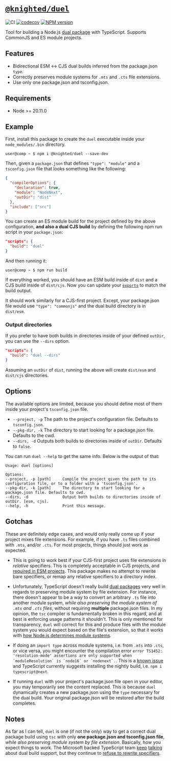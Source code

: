 # [`@knighted/duel`](https://www.npmjs.com/package/@knighted/duel)

![CI](https://github.com/knightedcodemonkey/duel/actions/workflows/ci.yml/badge.svg)
[![codecov](https://codecov.io/gh/knightedcodemonkey/duel/branch/main/graph/badge.svg?token=7K74BRLHFy)](https://codecov.io/gh/knightedcodemonkey/duel)
[![NPM version](https://img.shields.io/npm/v/@knighted/duel.svg)](https://www.npmjs.com/package/@knighted/duel)

Tool for building a Node.js [dual package](https://nodejs.org/api/packages.html#dual-commonjses-module-packages) with TypeScript. Supports CommonJS and ES module projects.

## Features

- Bidirectional ESM ↔️ CJS dual builds inferred from the package.json `type`.
- Correctly preserves module systems for `.mts` and `.cts` file extensions.
- Use only one package.json and tsconfig.json.

## Requirements

- Node >= 20.11.0

## Example

First, install this package to create the `duel` executable inside your `node_modules/.bin` directory.

```console
user@comp ~ $ npm i @knighted/duel --save-dev
```

Then, given a `package.json` that defines `"type": "module"` and a `tsconfig.json` file that looks something like the following:

```json
{
  "compilerOptions": {
    "declaration": true,
    "module": "NodeNext",
    "outDir": "dist"
  },
  "include": ["src"]
}
```

You can create an ES module build for the project defined by the above configuration, **and also a dual CJS build** by defining the following npm run script in your `package.json`:

```json
"scripts": {
  "build": "duel"
}
```

And then running it:

```console
user@comp ~ $ npm run build
```

If everything worked, you should have an ESM build inside of `dist` and a CJS build inside of `dist/cjs`. Now you can update your [`exports`](https://nodejs.org/api/packages.html#exports) to match the build output.

It should work similarly for a CJS-first project. Except, your package.json file would use `"type": "commonjs"` and the dual build directory is in `dist/esm`.

### Output directories

If you prefer to have both builds in directories inside of your defined `outDir`, you can use the `--dirs` option.

```json
"scripts": {
  "build": "duel --dirs"
}
```

Assuming an `outDir` of `dist`, running the above will create `dist/esm` and `dist/cjs` directories.

## Options

The available options are limited, because you should define most of them inside your project's `tsconfig.json` file.

- `--project, -p` The path to the project's configuration file. Defaults to `tsconfig.json`.
- `--pkg-dir, -k` The directory to start looking for a package.json file. Defaults to the cwd.
- `--dirs, -d` Outputs both builds to directories inside of `outDir`. Defaults to `false`.

You can run `duel --help` to get the same info. Below is the output of that:

```console
Usage: duel [options]

Options:
--project, -p [path] 	 Compile the project given the path to its configuration file, or to a folder with a 'tsconfig.json'.
--pkg-dir, -k [path] 	 The directory to start looking for a package.json file. Defaults to cwd.
--dirs, -d 		         Output both builds to directories inside of outDir. [esm, cjs].
--help, -h 		         Print this message.
```

## Gotchas

These are definitely edge cases, and would only really come up if your project mixes file extensions. For example, if you have `.ts` files combined with `.mts`, and/or `.cts`. For most projects, things should just work as expected.

- This is going to work best if your CJS-first project uses file extensions in _relative_ specifiers. This is completely acceptable in CJS projects, and [required in ESM projects](https://nodejs.org/api/esm.html#import-specifiers). This package makes no attempt to rewrite bare specifiers, or remap any relative specifiers to a directory index.

- Unfortunately, TypeScript doesn't really build [dual packages](https://nodejs.org/api/packages.html#dual-commonjses-module-packages) very well in regards to preserving module system by file extension. For instance, there doesn't appear to be a way to convert an arbitrary `.ts` file into another module system, _while also preserving the module system of `.mts` and `.cts` files_, without requiring **multiple** package.json files. In my opinion, the `tsc` compiler is fundamentally broken in this regard, and at best is enforcing usage patterns it shouldn't. This is only mentioned for transparency, `duel` will correct for this and produce files with the module system you would expect based on the file's extension, so that it works with [how Node.js determines module systems](https://nodejs.org/api/packages.html#determining-module-system).

- If doing an `import type` across module systems, i.e. from `.mts` into `.cts`, or vice versa, you might encounter the compilation error ``error TS1452: 'resolution-mode' assertions are only supported when `moduleResolution` is `node16` or `nodenext`.``. This is a [known issue](https://github.com/microsoft/TypeScript/issues/49055) and TypeScript currently suggests installing the nightly build, i.e. `npm i typescript@next`.

- If running `duel` with your project's package.json file open in your editor, you may temporarily see the content replaced. This is because `duel` dynamically creates a new package.json using the `type` necessary for the dual build. Your original package.json will be restored after the build completes.

## Notes

As far as I can tell, `duel` is one (if not the only) way to get a correct dual package build using `tsc` with only **one package.json and tsconfig.json file**, _while also preserving module system by file extension_. Basically, how you expect things to work. The Microsoft backed TypeScript team [keep](https://github.com/microsoft/TypeScript/pull/54546) [talking](https://github.com/microsoft/TypeScript/issues/54593) about dual build support, but they continue to [refuse to rewrite specifiers](https://github.com/microsoft/TypeScript/issues/16577).
